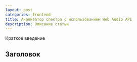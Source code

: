 ```yaml
---
layout: post
categories: frontend
title: Анализатор спектра с использованием Web Audio API
description: Описание статьи
---
```


Краткое введение

## Заголовок
